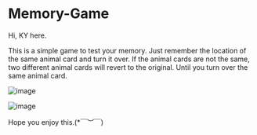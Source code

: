 # Memory-Game

Hi, KY here.

This is a simple game to test your memory. Just remember the location of the same animal card and turn it over. If the animal cards are not the same, two different animal cards will revert to the original. Until you turn over the same animal card.

![image](https://github.com/SpongekYing/Memory-Game/assets/102709031/86cf0126-f004-4643-af51-7a41cdcd7b2f)

![image](https://github.com/SpongekYing/Memory-Game/assets/102709031/3eeb2f78-25f7-4ece-9a38-4801ff9d3a7f)


Hope you enjoy this.(*￣︶￣)
